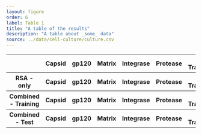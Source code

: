 ```yaml
---
layout: figure
order: 6
label: Table 1
title: "A table of the results"
description: "A table about _some_ data"
source: ../data/cell-culture/culture.csv
---
```

<table class="table table-bordered">
<thead>
    <tr>
    <th></th>
    <th>Capsid</th>
    <th>gp120</th>
    <th>Matrix</th>
    <th>Integrase</th>
    <th>Protease</th>
    <th>Reverse Transcriptase</th>
    </tr>
</thead>
<tbody>
    <tr>
    <th>RSA - only</th>
    <th>Capsid</th>
    <th>gp120</th>
    <th>Matrix</th>
    <th>Integrase</th>
    <th>Protease</th>
    <th>Reverse Transcriptase</th>
    </tr>
    <th>Combined - Training</th>
    <th>Capsid</th>
    <th>gp120</th>
    <th>Matrix</th>
    <th>Integrase</th>
    <th>Protease</th>
    <th>Reverse Transcriptase</th>
    </tr>
    <th>Combined - Test</th>
    <th>Capsid</th>
    <th>gp120</th>
    <th>Matrix</th>
    <th>Integrase</th>
    <th>Protease</th>
    <th>Reverse Transcriptase</th>
    </tr>
</tbody>
</table>